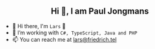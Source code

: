 <center> <h2>Hi 👋, I am Paul Jongmans</h2> </center>

- 🔭 Hi there, I'm `Lars` 👋
- 🌱 I’m working with `C#, TypeScript, Java and PHP`
- 📫 You can reach me at lars@friedrich.tel

<!--
**larsdekr/larsdekr** is a ✨ _special_ ✨ repository because its `README.md` (this file) appears on your GitHub profile.

### Hi there, I'm Lars 👋
### 📫 You can reach me at lars@friedrich.tel
### 🌱 I’m working with C#, TypeScript, Java and PHP

Here are some ideas to get you started:

- 🔭 I’m currently working on ...
- 🌱 I’m currently learning ...
- 👯 I’m looking to collaborate on ...
- 🤔 I’m looking for help with ...
- 💬 Ask me about ...
- 📫 How to reach me: ...
- 😄 Pronouns: ...
- ⚡ Fun fact: ...
-->
